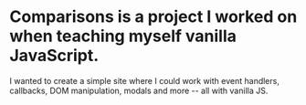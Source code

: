 # Comparisons is a project I worked on when teaching myself vanilla JavaScript.

I wanted to create a simple site where I could work with event handlers, callbacks, DOM manipulation, modals and more -- all with vanilla JS. 
